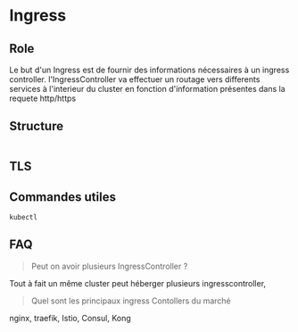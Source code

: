 # Ingress 
## Role
Le but d'un Ingress est de fournir des informations nécessaires à un ingress controller.
l'IngressController va effectuer un routage vers differents services à l'interieur du cluster en fonction d'information présentes dans la requete http/https


## Structure
```yaml

```
## TLS

## Commandes utiles
`kubectl `

## FAQ
>Peut on avoir plusieurs IngressController ?

Tout à fait un même cluster peut héberger plusieurs ingresscontroller,  

> Quel sont les principaux ingress Contollers du marché 

nginx, traefik, Istio, Consul, Kong
